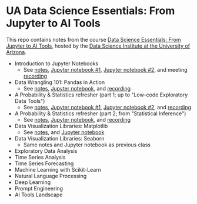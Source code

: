 # UA Data Science Essentials: From Jupyter to AI Tools

This repo contains notes from the course [Data Science Essentials: From Jupyter to AI Tools](https://github.com/ua-datalab/Workshops/wiki), hosted by the [Data Science Institute at the University of Arizona](https://datascience.arizona.edu/).

- Introduction to Jupyter Notebooks
  - See [notes](https://github.com/ua-datalab/Workshops/wiki/Introduction-to-Python-for-Data-Science), [Jupyter notebook #1](https://github.com/simonera/ua_python_intro/blob/main/01_1_intro_to_jupyter_notebooks.ipynb), [Jupyter notebook #2](https://github.com/simonera/ua_python_intro/blob/main/01_2_Intro_to_Python.ipynb), and meeting [recording](https://youtu.be/QrbwPK5OWqA)
- Data Wrangling 101: Pandas in Action
  - See [notes](https://github.com/ua-datalab/Workshops/wiki/Data-Wrangling-101:-Pandas-in-Action), [Jupyter notebook](https://github.com/simonera/ua_python_intro/blob/main/02_1_Data_Wrangling_101_Pandas_in_Action.ipynb), and [recording](https://youtu.be/hfckH4JGTJo)
- A Probability & Statistics refresher (part 1; up to "Low-code Exploratory Data Tools")
  - See [notes](https://github.com/ua-datalab/Workshops/wiki/Statistical-Inference), [Jupyter notebook #1](https://github.com/simonera/ua_python_intro/blob/main/03_1_ExploratoryDataAnalysisExample.ipynb), [Jupyter notebook #2](https://github.com/simonera/ua_python_intro/blob/main/03_2_IntroLowCodeEDA.ipynb), and [recording](https://youtu.be/_Rw5wE-FcEY)
- A Probability & Statistics refresher (part 2; from "Statistical Inference")
  - See [notes](https://github.com/ua-datalab/Workshops/wiki/Statistical-Inference), [Jupyter notebook](https://github.com/simonera/ua_python_intro/blob/main/04_1_Statistical_Inference.ipynb), and [recording](https://youtu.be/lyHhls1xk-0?si=HLNu_JFm3Rukpvv9)
- Data Visualization Libraries: Matplotlib
  - See [notes](https://github.com/ua-datalab/Workshops/wiki/Data-Visualization-Libraries-in-Python), and [Jupyter notebook](https://github.com/simonera/ua_python_intro/blob/main/05_1_Data_Visualization_with_Python2.ipynb)
- Data Visualization Libraries: Seaborn
  - Same notes and Jupyter notebook as previous class
- Exploratory Data Analysis
- Time Series Analysis
- Time Series Forecasting
- Machine Learning with Scikit-Learn
- Natural Language Processing
- Deep Learning
- Prompt Engineering
- AI Tools Landscape
